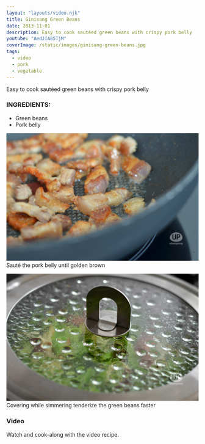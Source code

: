 ```yaml
---
layout: "layouts/video.njk"
title: Ginisang Green Beans
date: 2013-11-01
description: Easy to cook sautéed green beans with crispy pork belly
youtube: "AedJIA85TjM"
coverImage: /static/images/ginisang-green-beans.jpg
tags:
  - video
  - pork
  - vegetable
---
```


Easy to cook sautéed green beans with crispy pork belly

### INGREDIENTS:
* Green beans
* Pork belly

![Sauté the pork belly until golden brown](/static/images/golder-brown-pork-belly.jpg)
Sauté the pork belly until golden brown

![Covering while simmering tenderize the green beans faster](/static/images/cooking-green-beans.jpg)
Covering while simmering tenderize the green beans faster

### Video
Watch and cook-along with the video recipe.
